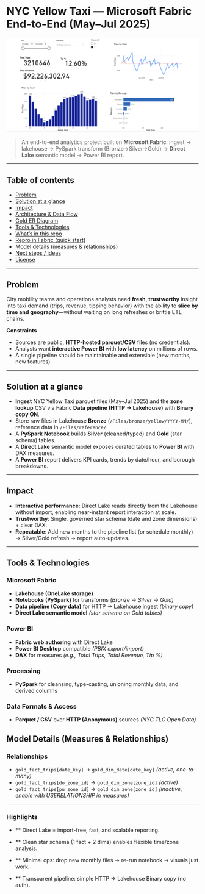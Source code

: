 # NYC Yellow Taxi — Microsoft Fabric End-to-End (May–Jul 2025)

![Report overview](Taxi%20Trips_Report.png)

> An end-to-end analytics project built on **Microsoft Fabric**: ingest → lakehouse → PySpark transform (Bronze→Silver→Gold) → **Direct Lake** semantic model → Power BI report.

---

## Table of contents
- [Problem](#problem)  
- [Solution at a glance](#solution-at-a-glance)  
- [Impact](#impact)  
- [Architecture & Data Flow](#architecture--data-flow)  
- [Gold ER Diagram](#gold-er-diagram)  
- [Tools & Technologies](#tools--technologies)  
- [What’s in this repo](#whats-in-this-repo)  
- [Repro in Fabric (quick start)](#repro-in-fabric-quick-start)  
- [Model details (measures & relationships)](#model-details-measures--relationships)  
- [Next steps / ideas](#next-steps--ideas)  
- [License](#license)

---

## Problem
City mobility teams and operations analysts need **fresh, trustworthy** insight into taxi demand (trips, revenue, tipping behavior) with the ability to **slice by time and geography**—without waiting on long refreshes or brittle ETL chains.

**Constraints**
- Sources are public, **HTTP-hosted parquet/CSV** files (no credentials).
- Analysts want **interactive Power BI** with **low latency** on millions of rows.
- A single pipeline should be maintainable and extensible (new months, new features).

---

## Solution at a glance
- **Ingest** NYC Yellow Taxi parquet files (May–Jul 2025) and the **zone lookup** CSV via Fabric **Data pipeline (HTTP → Lakehouse)** with **Binary copy ON**.  
- Store raw files in Lakehouse **Bronze** (`/Files/bronze/yellow/YYYY-MM/`), reference data in `/Files/reference/`.
- A **PySpark Notebook** builds **Silver** (cleaned/typed) and **Gold** (star schema) tables.
- A **Direct Lake** semantic model exposes curated tables to **Power BI** with DAX measures.
- A **Power BI** report delivers KPI cards, trends by date/hour, and borough breakdowns.

---

## Impact
- **Interactive performance**: Direct Lake reads directly from the Lakehouse without import, enabling near-instant report interaction at scale.  
- **Trustworthy**: Single, governed star schema (date and zone dimensions) + clear DAX.  
- **Repeatable**: Add new months to the pipeline list (or schedule monthly) → Silver/Gold refresh → report auto-updates.

---
## Tools & Technologies

### Microsoft Fabric
- **Lakehouse (OneLake storage)**
- **Notebooks (PySpark)** for transforms *(Bronze → Silver → Gold)*
- **Data pipeline (Copy data)** for HTTP → Lakehouse ingest *(binary copy)*
- **Direct Lake semantic model** *(star schema on Gold tables)*

### Power BI
- **Fabric web authoring** with Direct Lake
- **Power BI Desktop** compatible *(PBIX export/import)*
- **DAX** for measures *(e.g., Total Trips, Total Revenue, Tip %)*

### Processing
- **PySpark** for cleansing, type-casting, unioning monthly data, and derived columns

### Data Formats & Access
- **Parquet / CSV** over **HTTP (Anonymous)** sources *(NYC TLC Open Data)*


## Model Details (Measures & Relationships)

### Relationships
- `gold_fact_trips[date_key]` → `gold_dim_date[date_key]` *(active, one-to-many)*
- `gold_fact_trips[do_zone_id]` → `gold_dim_zone[zone_id]` *(active)*
- `gold_fact_trips[pu_zone_id]` → `gold_dim_zone[zone_id]` *(inactive, enable with USERELATIONSHIP in measures)*

---
### Highlights

- ** Direct Lake = import-free, fast, and scalable reporting.

- ** Clean star schema (1 fact + 2 dims) enables flexible time/zone analysis.

- ** Minimal ops: drop new monthly files → re-run notebook → visuals just work.

- ** Transparent pipeline: simple HTTP → Lakehouse Binary copy (no auth).
